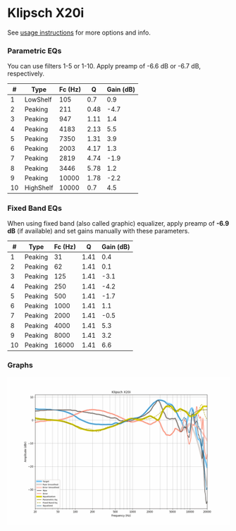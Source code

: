 # Klipsch X20i
See [usage instructions](https://github.com/jaakkopasanen/AutoEq#usage) for more options and info.

### Parametric EQs
You can use filters 1-5 or 1-10. Apply preamp of -6.6 dB or -6.7 dB, respectively.

|   # | Type      |   Fc (Hz) |    Q |   Gain (dB) |
|-----|-----------|-----------|------|-------------|
|   1 | LowShelf  |       105 | 0.7  |         0.9 |
|   2 | Peaking   |       211 | 0.48 |        -4.7 |
|   3 | Peaking   |       947 | 1.11 |         1.4 |
|   4 | Peaking   |      4183 | 2.13 |         5.5 |
|   5 | Peaking   |      7350 | 1.31 |         3.9 |
|   6 | Peaking   |      2003 | 4.17 |         1.3 |
|   7 | Peaking   |      2819 | 4.74 |        -1.9 |
|   8 | Peaking   |      3446 | 5.78 |         1.2 |
|   9 | Peaking   |     10000 | 1.78 |        -2.2 |
|  10 | HighShelf |     10000 | 0.7  |         4.5 |

### Fixed Band EQs
When using fixed band (also called graphic) equalizer, apply preamp of **-6.9 dB** (if available) and set gains manually with these parameters.

|   # | Type    |   Fc (Hz) |    Q |   Gain (dB) |
|-----|---------|-----------|------|-------------|
|   1 | Peaking |        31 | 1.41 |         0.4 |
|   2 | Peaking |        62 | 1.41 |         0.1 |
|   3 | Peaking |       125 | 1.41 |        -3.1 |
|   4 | Peaking |       250 | 1.41 |        -4.2 |
|   5 | Peaking |       500 | 1.41 |        -1.7 |
|   6 | Peaking |      1000 | 1.41 |         1.1 |
|   7 | Peaking |      2000 | 1.41 |        -0.5 |
|   8 | Peaking |      4000 | 1.41 |         5.3 |
|   9 | Peaking |      8000 | 1.41 |         3.2 |
|  10 | Peaking |     16000 | 1.41 |         6.6 |

### Graphs
![](./Klipsch%20X20i.png)
